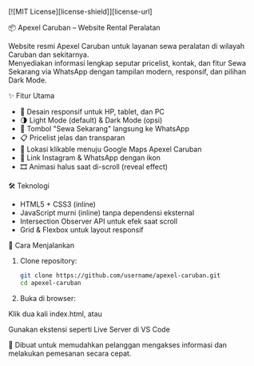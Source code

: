[![MIT License][license-shield]][license-url]

📦 Apexel Caruban – Website Rental Peralatan

Website resmi Apexel Caruban untuk layanan sewa peralatan di wilayah Caruban dan sekitarnya.  
Menyediakan informasi lengkap seputar pricelist, kontak, dan fitur Sewa Sekarang via WhatsApp dengan tampilan modern, responsif, dan pilihan Dark Mode.

✨ Fitur Utama
- 📱 Desain responsif untuk HP, tablet, dan PC  
- 🌗 Light Mode (default) & Dark Mode (opsi)  
- 🎯 Tombol "Sewa Sekarang" langsung ke WhatsApp
- 📋 Pricelist jelas dan transparan  
- 📍 Lokasi klikable menuju Google Maps Apexel Caruban  
- 💬 Link Instagram & WhatsApp dengan ikon  
- 🎞 Animasi halus saat di-scroll (reveal effect)

🛠 Teknologi
- HTML5 + CSS3 (inline)  
- JavaScript murni (inline) tanpa dependensi eksternal  
- Intersection Observer API untuk efek saat scroll  
- Grid & Flexbox untuk layout responsif  

🚀 Cara Menjalankan
1. Clone repository:
   ```bash
   git clone https://github.com/username/apexel-caruban.git
   cd apexel-caruban

2. Buka di browser:

Klik dua kali index.html, atau

Gunakan ekstensi seperti Live Server di VS Code

🚩 Dibuat untuk memudahkan pelanggan mengakses informasi dan melakukan pemesanan secara cepat.

